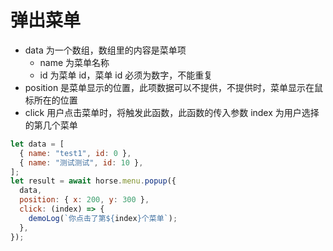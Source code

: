 # 弹出菜单

- data 为一个数组，数组里的内容是菜单项
  - name 为菜单名称
  - id 为菜单 id，菜单 id 必须为数字，不能重复
- position 是菜单显示的位置，此项数据可以不提供，不提供时，菜单显示在鼠标所在的位置
- click 用户点击菜单时，将触发此函数，此函数的传入参数 index 为用户选择的第几个菜单

```js
let data = [
  { name: "test1", id: 0 },
  { name: "测试测试", id: 10 },
];
let result = await horse.menu.popup({
  data,
  position: { x: 200, y: 300 },
  click: (index) => {
    demoLog(`你点击了第${index}个菜单`);
  },
});
```
